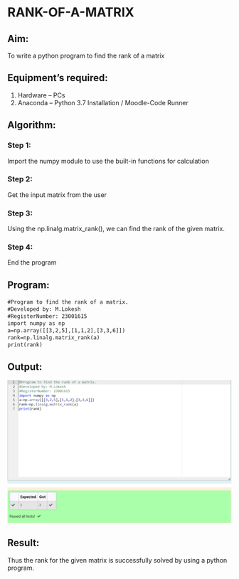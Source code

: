 # RANK-OF-A-MATRIX
## Aim:
To write a python program to find the rank of a matrix
## Equipment’s required:
1. 	Hardware – PCs
2. 	Anaconda – Python 3.7 Installation / Moodle-Code Runner
## Algorithm:
### Step 1: 
Import the numpy module to use the built-in functions for calculation
### Step 2: 
Get the input matrix from the user
### Step 3: 
Using the np.linalg.matrix_rank(), we can find the rank of the given matrix.
### Step 4: 
End the program
## Program:
```
#Program to find the rank of a matrix.
#Developed by: M.Lokesh
#RegisterNumber: 23001615
import numpy as np 
a=np.array([[3,2,5],[1,1,2],[3,3,6]])
rank=np.linalg.matrix_rank(a)
print(rank)

```
## Output:
![Alt text](<rank of a matrix.png>)
## Result:
Thus the rank for the given matrix is successfully solved by  using a python program.

